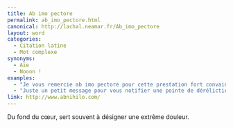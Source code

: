```yaml
---
title: Ab imo pectore
permalink: ab_imo_pectore.html
canonical: http://lachal.neamar.fr/Ab_imo_pectore
layout: word
categories:
  - Citation latine
  - Mot complexe
synonyms:
  - Aïe
  - Nooon !
examples:
  - "Je vous remercie ab imo pectore pour cette prestation fort convaincante !"
  - "Juste un petit message pour vous notifier une pointe de déréliction ab imo pectore ressentie face à la moyenne de cette classe…"
link: http://www.abnihilo.com/
---
```


Du fond du cœur, sert souvent à désigner une extrême douleur.

